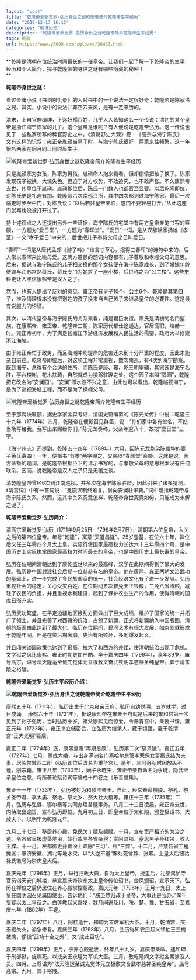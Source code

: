 ```yaml
---
layout: "post"
title: "乾隆帝爱新觉罗·弘历身世之谜乾隆帝简介乾隆帝生平经历"
date: "2018-12-17 16:15"
categories: "明清历史"
description: "乾隆帝爱新觉罗·弘历身世之谜乾隆帝简介乾隆帝生平经历"
tags: 乾隆
url: https://www.y5000.com/zgls/mq/38463.html
---
```






**乾隆是清朝在位统治时间最长的一任皇帝。让我们一起了解一下乾隆帝的生平经历和个人简介，探寻乾隆帝的身世之谜有哪些隐藏的秘密！  
**

 **乾隆帝身世之谜：**

看过金庸小说《书剑恩仇录》的人对书中的一个说法一定很好奇：乾隆帝是陈家洛之兄。其实，小说中的说法并非空穴来风，是有一定来历的。

清末，上自官僚缙绅，下迄妇孺百姓，几乎人人皆知这么一个传说：清初的某个皇帝是浙江海宁陈家的儿子。这个皇帝是谁呢？有人便说是乾隆帝弘历。这一传说也见于一些私家所写的稗官野史之中。《清朝野史大观》卷一《高宗与海宁陈氏》一文有这样的记叙：雍正帝胤禛当皇子时，与海宁陈氏很好，两家来往频繁。这一年恰巧两家在同月同日同时辰生子。

![乾隆帝爱新觉罗·弘历身世之谜乾隆帝简介乾隆帝生平经历](https://img.y5000.com/uploads/allimg/181207/bdb69b6ba1886690ef892bb538759483.jpg)

只是胤禛家为女孩，陈家为男孩。胤禛命人抱来看看，但却偷偷把孩子换了。陈家发现孩子被换，大惊失色。但迫于对方权势，不敢追究，也不敢声张。不久康熙帝去世，传皇位于胤禛。胤禛即位后，陈氏一门数人也都官至显要。以后乾隆即位，对陈氏更是礼遇有加。乾隆帝六次南巡江浙，其中四次都到过海宁陈家，最后一次临走时步至中门，对陈氏说：“以后若非皇帝亲临，这门不要轻易打开。”从此这座门就再也没被打开过了。

持上述观点之人还提出另外一些证据，海宁陈氏的宅堂中有两方皇帝亲笔书写的匾额，一方题为“爱日堂”，一方题为“春晖堂”。“爱日”一词，是从汉辞赋家扬雄《孝至》一文“孝子爱日”中来的，后世把儿子奉侍父母之日叫爱日。

“春晖”一词是从唐代孟郊《游子吟》“谁言寸草心，报得三春晖”的诗句中来的。后人常以春晖来比喻母爱。这两方匾额的题词内容都有儿子尊敬和孝顺父母的意思。后来，据说与海宁陈氏的儿子相交换的那个女孩便在海宁陈家成长，到了婚嫁年龄便嫁与江苏常熟蒋氏，蒋氏专门为她筑了一座小楼，后世称之为“公主楼”。这些史料更让人坚信康熙帝是汉人之子。

然而，也有人提出了反对的意见。雍正帝有皇子10个，公主6个。乾隆是其第四子，推及情理根本没有把别姓的孩子换来当自己孩子来继承皇位的必要性。这是最有说服力的论证。

其次，从清代皇帝与海宁陈氏的关系来看，纯是君臣友谊。陈氏是清初的名门望族，在康熙帝、雍正帝、乾隆帝三朝，陈家历代都仕途通达，官居高职，煊赫一时。雍正帝初年，为了满足钱塘江下游经济发展和人民生活的需要，政府大举修建浙江海塘。

由于雍正帝忙于政务，而且海潮冲刷堤岸的危害还未到十分严重的程度，因此未能亲自前往。乾隆帝即位后，对这项工程非常重视，数次南巡，有4次到海宁勘察。既到海宁，总得有个合适的住所，而陈氏是康、雍、乾三朝宰辅，其家园是海宁名胜，亭台楼榭，花木扶疏，自然就成为接驾驻跸之处。这个园子本叫“隅园”，乾隆把它改名为“安澜园”。“安澜”即水波不兴之意，由此也可以看出，乾隆临视海宁，是为了巡视海塘工程，而不是为了探视父母。

![乾隆帝爱新觉罗·弘历身世之谜乾隆帝简介乾隆帝生平经历](https://img.y5000.com/uploads/allimg/181207/f471f27e29524c6f3c3c11d066c0d6f9.jpg)

至于那两块匾额，据史学家孟森考证，清国史馆编纂的《陈元龙传》中说：乾隆三十九年（1774年）四月，乾隆帝在便殿召见群臣，说：“你们家中各有堂名，不妨当场写给我。我写出来赐给你们。”陈元龙奏称，父亲年逾八十，故拟“爱日堂”三字。

《海宁州志》还提到，乾隆五十四年（1789年）六月，因陈元龙胞弟陈维坤的妻子黄氏寡四十一年，便御书“节孝”两字赐之，又赐以“春晖堂”匾额。这就是说，两方匾额的题词，是乾隆帝根据臣下的请示书写的，与孝敬父母的意思根本没有任何联系。因而，说乾隆帝是汉人之子只是无稽之谈。

清乾隆皇帝曾经6次到江南巡视，并多次在海宁陈家驻跸，因此引来了诸多猜测。《清宫词》中有一首词说：“冕旒汉制终难复，曾向安澜驻翠蕤。”词中暗指乾隆帝与海宁陈氏关系，然而，这其中关系究竟怎样，乾隆帝身世究竟如何，只能成为未解之谜了。

 **乾隆帝爱新觉罗·弘历简介：**

清高宗爱新觉罗·弘历（1711年9月25日－1799年2月7日），清朝第六位皇帝，入关之后的第四位皇帝。年号“乾隆”，寓意“天道昌隆”。25岁登基，在位六十年，禅位后又任三年零四个月太上皇，实际行使国家最高权力长达六十三年零四个月，是中国历史上实际执掌国家最高权力时间最长的皇帝，也是中国历史上最长寿的皇帝。

弘历在位期间清朝达到了康乾盛世以来的最高峰，汉学在此期间得到了很大的发展。弘历是中国封建社会后期一位赫赫有名的皇帝。他在康熙、雍正两朝文治武功的基础上，进一步完成了多民族国家的统一，社会经济文化有了进一步发展。弘历重视社会的稳定，关心受灾百姓，在位期间五次普免天下钱粮，三免八省漕粮，减轻了农民的负担，并且重视水利建设，起到了保护农业生产的作用，使得清朝的国库日渐充实。

弘历武功繁盛，在平定边疆地区叛乱方面做出了巨大成绩，维护了国家的统一并拓广了领土，并且完善了对西藏的统治，占领了新疆，正式将新疆纳入中国版图，清朝的版图由此达到了最大化。弘历在位期间，民间艺术有很大发展，如京剧就形成于乾隆年间。但是在位后期奢靡，吏治有所败坏，多地爆发起义。

并且闭关锁国政策也达到了最高，拉大了和西方的差距，使清朝统治出现了危机。文字狱之风比康熙、雍正时期更加严酷。卒于嘉庆四年（1799年），享年89岁。庙号高宗，谥号法天隆运至诚先觉体元立极敷文奋武钦明孝慈神圣纯皇帝。葬于清东陵之裕陵。

 **乾隆帝爱新觉罗·弘历生平经历介绍：**

**![乾隆帝爱新觉罗·弘历身世之谜乾隆帝简介乾隆帝生平经历](https://img.y5000.com/uploads/allimg/181207/96f5cd40775205f4f1ef24180fec26f1.jpg)**

康熙五十年（1711年），弘历出生于北京雍亲王府。弘历自幼聪明，五岁就学，过目成诵。
康熙六十年（1721年），据说康熙帝在雍亲王府就是后来的雍和宫第一次见到了孙子弘历，当时弘历十岁，祖父康熙见而惊爱，令养育宫中，亲授书课。雍正元年（1723年），雍正书立储密旨，立弘历为继承人，藏于锦匣，置于乾清宫“正大光明”匾后。

雍正二年（1724年）底，康熙皇帝“再期忌辰”，弘历第二次“祭景陵”。雍正五年（1727年）七月，赐成大婚，与出身满洲名门察哈尔总管李荣保女富察氏结为夫妻，居紫禁城西二所（弘历即位后改名为重华宫）。是年，三阿哥弘时因放纵不谨，削宗籍。雍正八年（1730年），嫡子永琏生，雍正帝亲自命名为永琏，隐含继承皇位之意，将所著论赋诗词等编成十四卷之《乐善堂集》。

雍正十一年（1733年），弘历被封为和硕宝亲王。自此，经常奉命祭陵、祭孔、祭关圣帝君、享太庙、祭地、祭太岁、祭大社大稷等。雍正十三年（1735年）二月，弘历与弘昼、鄂尔泰等共同办理苗疆事务。八月二十三日凌晨，雍正帝去世，内侍取出谕旨，宣布弘历即位。九月初三日，即皇帝位于太和殿，颁登极诏书，大赦天下，以明年为乾隆元年。

九月二十七日，移居养心殿。免民欠丁赋及额赋。十月，宣布宽严相济的为治之道。令各省呈报虚垦地亩，始行裁除各省杂税；赏阿其那、塞思黑子孙红带，收入玉牒。十一月，左都御史孙嘉淦上疏除“三习”、杜“三弊”。十二月，严禁各省工程摊派；赈济安徽、湖北等地水灾。以“大逆不道”罪处死曾静、张熙。上皇太后钮祜禄氏徽号为崇庆皇太后。

嘉庆元年（1796年）正月，举行归政大典，自为太上皇帝，授玺后，礼部鸿胪寺官员诣天安门城楼，恭宣嘉庆帝钦奉太上皇帝传位诏书，金凤颁诏，宣示天下。弘历在禅位之后仍居住在养心殿掌控朝政。嘉庆元年（1796年）正月十九日，太上皇在圆明园召见属国使臣，告诉他们：“朕虽然归政于皇帝，大事还是我办。”举千叟宴以太上皇莅之。白莲教起义爆发，数月间遍及川、陕、楚、豫、甘五省，至嘉庆七年（1802年）平定。

嘉庆二年（1797年）八月，阿桂逝世，和珅为首席军机大臣。十月，乾清宫、交泰殿失火，谕急修复。嘉庆三年（1798年）八月，弘历得知农民起义领袖王三槐被擒，侈谈“武功十全之外”，又“成此巨功”。

嘉庆四年（1799年）正月，于养心殿逝世，终年八十九岁，嘉庆帝亲政。逮和珅于刑部狱，旋赐死。以成亲王永瑆为军机大臣。三月，赦乾隆间文字狱各案涉及人员。四月，上尊谥为“法天隆运至诚先觉体元立极敷文奋武孝慈神圣纯皇帝”。庙号高宗。九月，葬于裕陵。

  
